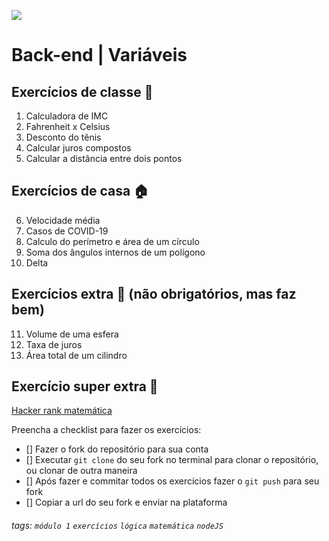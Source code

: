 ![](https://i.imgur.com/xG74tOh.png)

# Back-end | Variáveis

## Exercícios de classe 🏫

01. Calculadora de IMC
02. Fahrenheit x Celsius
03. Desconto do tênis
04. Calcular juros compostos
05. Calcular a distância entre dois pontos

## Exercícios de casa 🏠 

06. Velocidade média
07. Casos de COVID-19
08. Calculo do perímetro e área de um círculo
09. Soma dos ângulos internos de um polígono
10. Delta

## Exercícios extra 🌟 (não obrigatórios, mas faz bem)

11. Volume de uma esfera
12. Taxa de juros
13. Área total de um cilindro

## Exercício super extra 🌠
[Hacker rank matemática](https://www.hackerrank.com/domains/mathematics?filters%5Bdifficulty%5D%5B%5D=easy&filters%5Bdifficulty%5D%5B%5D=medium)

Preencha a checklist para fazer os exercícios:

-   [] Fazer o fork do repositório para sua conta
-   [] Executar `git clone` do seu fork no terminal para clonar o repositório, ou clonar de outra maneira
-   [] Após fazer e commitar todos os exercícios fazer o `git push` para seu fork
-   [] Copiar a url do seu fork e enviar na plataforma

###### tags: `módulo 1` `exercícios` `lógica` `matemática` `nodeJS`